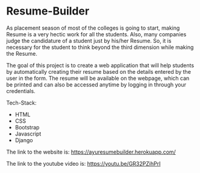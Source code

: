 # Resume-Builder

As placement season of most of the colleges is going to start, making Resume is a very hectic work for all the students. Also, many companies judge the candidature of a student just by his/her Resume. So, it is necessary for the student to think beyond the third dimension while making the Resume.

The goal of this project is to create a web application that will help students by automatically creating their resume based on the details entered by the user in the form. The resume will be available on the webpage, which can be printed and can also be accessed anytime by logging in through your credentials.

Tech-Stack:
  - HTML
  - CSS
  - Bootstrap
  - Javascript
  - Django

The link to the website is: 
https://ayuresumebuilder.herokuapp.com/

The link to the youtube video is:
https://youtu.be/GR32PZihPrI
